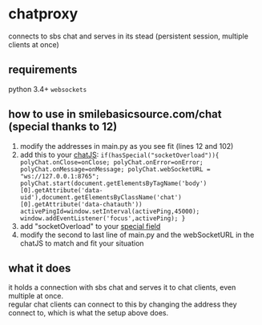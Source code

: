 # chatproxy
connects to sbs chat and serves in its stead (persistent session, multiple clients at once)
## requirements
python 3.4+
`websockets`
## how to use in smilebasicsource.com/chat (special thanks to 12)
 1. modify the addresses in main.py as you see fit (lines 12 and 102)
 2. add this to your [chatJS](https://smilebasicsource.com/editor?type=chat):
`
if(hasSpecial("socketOverload")){
    polyChat.onClose=onClose;
    polyChat.onError=onError;
    polyChat.onMessage=onMessage;
    polyChat.webSocketURL = "ws://127.0.0.1:8765";
    polyChat.start(document.getElementsByTagName('body')[0].getAttribute('data-uid'),document.getElementsByClassName('chat')[0].getAttribute('data-chatauth'))
    activePingId=window.setInterval(activePing,45000);
    window.addEventListener('focus',activePing);
}
`
 3. add "socketOverload" to your [special field](https://smilebasicsource.com/userhome)
 4. modify the second to last line of main.py and the webSocketURL in the chatJS to match and fit your situation
## what it does
it holds a connection with sbs chat and serves it to chat clients, even multiple at once.  
regular chat clients can connect to this by changing the address they connect to, which is what the setup above does.
